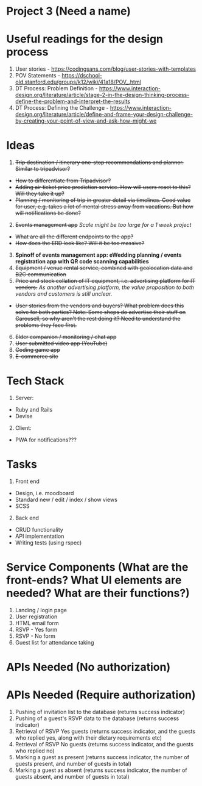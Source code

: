 # Project 3 (Need a name)

# Useful readings for the design process
1. User stories - https://codingsans.com/blog/user-stories-with-templates
2. POV Statements - https://dschool-old.stanford.edu/groups/k12/wiki/41a18/POV_.html
3. DT Process: Problem Definition - https://www.interaction-design.org/literature/article/stage-2-in-the-design-thinking-process-define-the-problem-and-interpret-the-results
3. DT Process: Defining the Challenge - https://www.interaction-design.org/literature/article/define-and-frame-your-design-challenge-by-creating-your-point-of-view-and-ask-how-might-we

# Ideas
1. ~~Trip destination / itinerary one-stop recommendations and planner. Similar to tripadvisor?~~
 * ~~How to differentiate from Tripadvisor?~~
 * ~~Adding air ticket price prediction service. How will users react to this? Will they take it up?~~
 * ~~Planning / monitoring of trip in greater detail via timelines. Good value for user, e.g. takes a lot of mental stress away from vacations. But how will notifications be done?~~
2. ~~Events management app~~ *Scale might be too large for a 1 week project*
 * ~~What are all the different endpoints to the app?~~
 * ~~How does the ERD look like? Will it be too massive?~~
3. __Spinoff of events management app: eWedding planning / events registration app with QR code scanning capabilities__
4. ~~Equipment / venue rental service, combined with geolocation data and B2C communication~~ 
5. ~~Price and stock collation of IT equipment, i.e. advertising platform for IT vendors.~~ *As another advertising platform, the value proposition to both vendors and customers is still unclear.*
 * ~~User stories from the vendors and buyers? What problem does this solve for both parties? Note: Some shops do advertise their stuff on Carousell, so why aren't the rest doing it? Need to understand the problems they face first.~~
6. ~~Elder companion / monitoring / chat app~~
7. ~~User submitted video app (YouTube)~~
8. ~~Coding game app~~
9. ~~E-commerce site~~

# Tech Stack
1. Server:
  * Ruby and Rails
  * Devise
2. Client:
  * PWA for notifications???

# Tasks
1. Front end
  * Design, i.e. moodboard
  * Standard new / edit / index / show views
  * SCSS
2. Back end
  * CRUD functionality
  * API implementation
  * Writing tests (using rspec)

Service Components
(What are the front-ends?
What UI elements are needed?
What are their functions?)
============================
1.  Landing / login page
2.  User registration
3.  HTML email form
4.  RSVP - Yes form
5.  RSVP - No form
6.  Guest list for attendance taking


APIs Needed (No authorization)
==============================


APIs Needed (Require authorization)
=======================================
1.  Pushing of invitation list to the database (returns success indicator)
2.  Pushing of a guest's RSVP data to the database (returns success indicator)
3.  Retrieval of RSVP Yes guests (returns success indicator, and the guests who replied yes, along with their dietary requirements etc)
4.  Retrieval of RSVP No guests (returns success indicator, and the guests who replied no)
5.  Marking a guest as present (returns success indicator, the number of guests present, and number of guests in total)
6.  Marking a guest as absent (returns success indicator, the number of guests absent, and number of guests in total)
